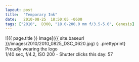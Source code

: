 ```yaml
---
layout: post
title:  "Temporary Ink"
date:   2010-08-25  18:50:05 -0600
tags: ["2010",  D300, "18.0-200.0 mm f/3.5-5.6", Genesis]
---
```

![{{ page.title }} Image]({{ site.baseurl }}/images/2010/2010_0825_DSC_0620.jpg)
{: .prettyprint}  
Proudly wearing the logo  
1/40 sec, f/4.2, ISO 200 - Shutter clicks this day: 57